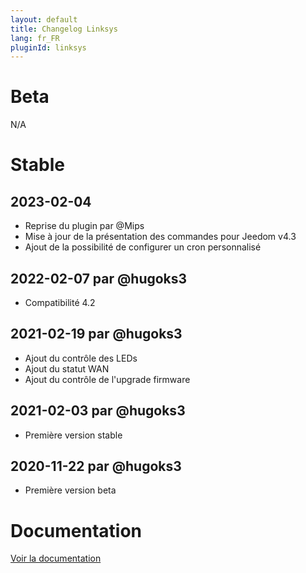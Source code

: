 ```yaml
---
layout: default
title: Changelog Linksys
lang: fr_FR
pluginId: linksys
---
```


# Beta

N/A

# Stable

## 2023-02-04

- Reprise du plugin par @Mips
- Mise à jour de la présentation des commandes pour Jeedom v4.3
- Ajout de la possibilité de configurer un cron personnalisé

## 2022-02-07 par @hugoks3

- Compatibilité 4.2

## 2021-02-19 par @hugoks3

- Ajout du contrôle des LEDs
- Ajout du statut WAN
- Ajout du contrôle de l'upgrade firmware

## 2021-02-03 par @hugoks3

- Première version stable

## 2020-11-22 par @hugoks3

- Première version beta

# Documentation

[Voir la documentation]({{site.baseurl}}/{{page.pluginId}}/{{page.lang}})
